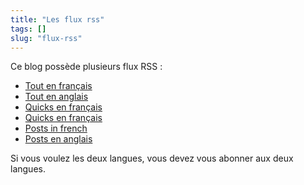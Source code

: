 ```yaml
---
title: "Les flux rss"
tags: []
slug: "flux-rss"
---
```


Ce blog possède plusieurs flux RSS :

 - [Tout en français](/index.xml)
 - [Tout en anglais](/en/index.xml)
 - [Quicks en français](quick/index.xml)
 - [Quicks en français](en/quick/index.xml)
 - [Posts in french](post/index.xml)
 - [Posts en anglais](en/post/index.xml)

 Si vous voulez les deux langues, vous devez vous abonner aux deux langues.